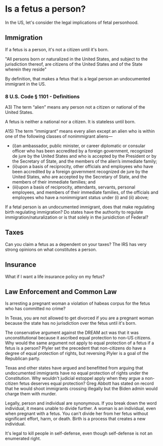 # Is a fetus a person?

In the US, let's consider the legal implications of fetal personhood.


## Immigration
If a fetus is a person, it's not a citizen until it's born.

"All persons born or naturalized in the United States, and subject to the jurisdiction thereof, are citizens of the United States and of the State wherein they reside"

By definition, that makes a fetus that is a legal person an
undocumented immigrant in the US.

### 8 U.S. Code § 1101 - Definitions

A3)  The term “alien” means any person not a citizen or national of the United States.

A fetus is neither a national nor a citizen. It is stateless until born.

A15) The term “immigrant” means every alien except an alien who is within one of the following classes of nonimmigrant aliens—

 - (i)an ambassador, public minister, or career diplomatic or consular officer who has been accredited by a foreign government, recognized de jure by the United States and who is accepted by the President or by the Secretary of State, and the members of the alien’s immediate family;
 - (ii)upon a basis of reciprocity, other officials and employees who have been accredited by a foreign government recognized de jure by the United States, who are accepted by the Secretary of State, and the members of their immediate families; and
 - (iii)upon a basis of reciprocity, attendants, servants, personal employees, and members of their immediate families, of the officials and employees who have a nonimmigrant status under (i) and (ii) above;

If a fetal person is an undocumented immigrant, does that make
regulating birth regulating immigration? Do states have the authority to
regulate immigration/naturalization or is that solely in the jursidiction of Federal?

## Taxes

Can you claim a fetus as a dependent on your taxes? The IRS has very
strong opinions on what constitutes a person.

## Insurance

What if I want a life insurance policy on my fetus?

## Law Enforcement and Common Law

Is arresting a pregnant woman a violation of habeas corpus for the fetus
who has committed no crime?

In Texas, you are not allowed to get divorced if you are a pregnant
woman because the state has no jurisdiction over the fetus until it's
born.

The conservative argument against the DREAM act was that it was unconstitutional because it ascribed equal protection to non-US citizens. Why would the same argument not apply to equal protection of a fetus if a fetus is a person? Plyler set the precedent that non-citizens do have a degree of equal protection of rights, but reversing Plyler is a goal of the Republican party.

Texas and other states have argued and benefitted from arguing that undocumented immigrants have no equal protection of rights under the Constitution. Why wouldn't judicial estoppel apply when they argue a non-citizen fetus deserves equal protection? Greg Abbott has stated on record that he would shoot immigrants crossing illegally but the Biden admin would charge them with murder.

Legally, person and individual are synonymous. If you break down the word individual, it means unable to divide further. A woman is an individual, even when pregnant with a fetus. You can't divide her from her fetus without significant effort, harm, or death.  Birth is a process that creates a new individual.

It's legal to kill people in self-defense, even though self-defense is not an enumerated right.
